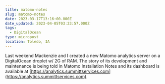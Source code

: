 ```yaml
---
title: matomo-notes
slug: matomo-notes
date: 2023-03-17T13:16:00.000Z
date_updated: 2023-04-05T03:23:57.000Z
tags: 
  - DigitalOcean
type: micropost
location: Toledo, IA
---
```


Last weekend Mackenzie and I created a new Matomo analytics server on a DigitalOcean droplet w/ 2G of RAM. The story of its development and maintenance is being told in Matomo Installation Notes and its dashboard is available at [https://analytics.summittservices.com](https://analytics.summittservices.com).
